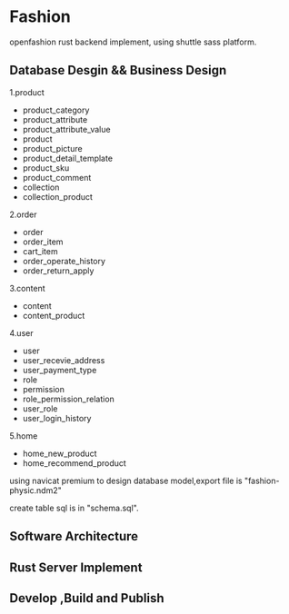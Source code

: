 # Fashion

openfashion rust backend implement, using shuttle sass platform.

## Database Desgin && Business Design

1.product

- product_category
- product_attribute
- product_attribute_value
- product
- product_picture
- product_detail_template
- product_sku
- product_comment
- collection
- collection_product

2.order

- order
- order_item
- cart_item
- order_operate_history
- order_return_apply

3.content

- content
- content_product

4.user

- user
- user_recevie_address
- user_payment_type
- role
- permission
- role_permission_relation
- user_role
- user_login_history

5.home

- home_new_product
- home_recommend_product

using navicat premium to design database model,export file is "fashion-physic.ndm2"

create table sql is in "schema.sql".

## Software Architecture

## Rust Server Implement

## Develop ,Build and Publish
